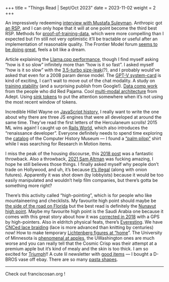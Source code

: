 +++
title = "Things Read | Sept/Oct 2023"
date = 2023-11-02
weight = 2
+++

An impressively redeeming [interview with Mustafa Suleyman](https://80000hours.org/podcast/episodes/mustafa-suleyman-getting-washington-and-silicon-valley-to-tame-ai/). Anthropic got [an RSP](https://www-files.anthropic.com/production/files/responsible-scaling-policy-1.0.pdf), and I can only hope that it will at one point become the third best RSP. Methods for [proof-of-training-data](https://arxiv.org/pdf/2307.00682.pdf), which were more compelling than I expected but I’m still not very optimistic it’ll be tractable or useful after an implementation of reasonable quality. The Frontier Model forum [seems to be doing great](https://openai.com/blog/frontier-model-forum-updates), feels a bit like a dream. 

Article explaining the [Llama.cpp performance](https://finbarr.ca/how-is-llama-cpp-possible/?fbclid=IwAR00OuFYJhv_ViGQA81VWWZayH1eblrplVFqla4E9_R32WSvL68vj6uahI0), though I find myself asking “how is it so slow” infinitely more than “how is it so fast”. I asked myself “how is it so slow” with the [3.5-turbo size-leak](https://www.arxiv-vanity.com/papers/2310.17680/)(?), and I probably would’ve asked that even for a 200B param dense model. The [GPT-V system-card](https://cdn.openai.com/papers/GPTV_System_Card.pdf) is kind of exciting, I can’t wait to move out of the chat modality. A study on [training stability](https://arxiv.org/pdf/2309.14322.pdf) (and a surprising publish from Google!). [Data comp work](https://arxiv.org/pdf/2309.10818.pdf) from the people who did Red Pajama. Cool [multi-modal architecture](https://www.adept.ai/blog/fuyu-8b) from Adept. Using [sink tokens](https://arxiv.org/pdf/2309.17453.pdf) to put the attention somewhere when it’s not using the most recent window of tokens. 

Incredible Hillel Wayne on [JavaScript history](https://buttondown.email/hillelwayne/archive/did-brendan-eich-really-make-javascript-in-10-days/), I really want to write the one about why there are three JS engines that were all developed at around the same time. They’ve read the first letters of the Herculaneum scrolls! 2015 ML wins again! I caught up on [Rails World](https://brandur.org/nanoglyphs/040-rails-world#footnote-1), which also introduces the “renaissance developer”. Everyone definitely needs to spend time exploring the [catalog](https://www.computerhistory.org/collections/search/?s=a) of the Computer History Museum — I found a [“palm pilop”](https://www.computerhistory.org/collections/catalog/102741095) shirt while I was searching for Research in Motion items. 

I miss the peak of the housing discourse, this [2018 post](https://gravitylobby.club/knot.html) was a fantastic throwback. Also a throwback, [2021 Sam Altman](https://moores.samaltman.com/) was fucking amazing, I hope he still believes those things. I finally asked myself why people don’t trade on Hollywood, and uh, it’s because [it’s illegal](https://en.wikipedia.org/wiki/Onion_Futures_Act) (along with onion futures). Apparently it was shot down (by lobbyists) because it would be too easily manipulated and wouldn’t help film companies, but there’s gotta be something more right? 

There’s this activity called “high-pointing”, which is for people who like mountaineering and checklists. My favourite high point should maybe be [the side of the road on Florida](https://www.peakbagger.com/peak.aspx?pid=7917) but the best read is definitely the [Nunavut high point](https://www.peakbagger.com/peak.aspx?pid=669). Maybe my favourite high point is the Saudi Arabia one because it comes with this great story about how it was [corrected in 2018](https://www.countryhighpoints.com/saudi-arabia-jabal-ferwa/) with a GPS by high-pointers. Also in eldritch physical feats, there’s [Everesting](https://everesting.cc/run-rules/). We have [CNCed lace braiding](https://www.tensengral.com/pages/makers-story) (lace is more advanced than knitting by centuries) now! How to make temporary [Lichtenberg figures at “home](https://www.popsci.com/diy/article/2008-02/trap-lightning-block/)”. The University of Minnesota is [phenomenal at apples](https://mnhardy.umn.edu/apples/varieties), the UWashington ones are much worse and you can really tell that the Cosmic Crisp was their attempt at a premium apple but it’s kind of mealy and the skin is too thick. I am so excited for [Triumph](https://mnhardy.umn.edu/triumph)!! A cute lil newsletter with [good items](https://surfista.substack.com/p/016-im-back) — I bought a D-BROS vase off ebay. There are so many [pasta shapes](https://twitter.com/David_Rudnick/status/923196115910119424?s=20).


---

Check out franciscosan.org !
